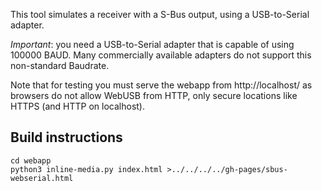 This tool simulates a receiver with a S-Bus output, using a USB-to-Serial adapter.

*Important*: you need a USB-to-Serial adapter that is capable of using 100000 BAUD. Many commercially available adapters do not support this non-standard Baudrate.

Note that for testing you must serve the webapp from http://localhost/ as browsers do not allow WebUSB from HTTP, only secure locations like HTTPS (and HTTP on localhost).

## Build instructions

    cd webapp
    python3 inline-media.py index.html >../../../../gh-pages/sbus-webserial.html

